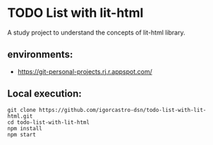 # TODO List with lit-html
A study project to understand the concepts of lit-html library.

## environments:
- https://git-personal-projects.rj.r.appspot.com/

## Local execution:
```
git clone https://github.com/igorcastro-dsn/todo-list-with-lit-html.git
cd todo-list-with-lit-html
npm install
npm start
```

